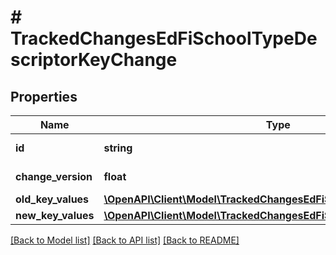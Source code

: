 # # TrackedChangesEdFiSchoolTypeDescriptorKeyChange

## Properties

Name | Type | Description | Notes
------------ | ------------- | ------------- | -------------
**id** | **string** | Resource identifier | [optional]
**change_version** | **float** | Change version | [optional]
**old_key_values** | [**\OpenAPI\Client\Model\TrackedChangesEdFiSchoolTypeDescriptorKey**](TrackedChangesEdFiSchoolTypeDescriptorKey.md) |  | [optional]
**new_key_values** | [**\OpenAPI\Client\Model\TrackedChangesEdFiSchoolTypeDescriptorKey**](TrackedChangesEdFiSchoolTypeDescriptorKey.md) |  | [optional]

[[Back to Model list]](../../README.md#models) [[Back to API list]](../../README.md#endpoints) [[Back to README]](../../README.md)
